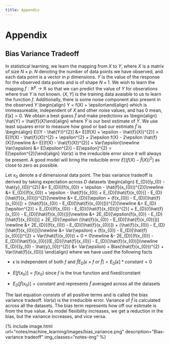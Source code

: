 ```yaml
---
title: Appendix
---
```


# Appendix
## Bias Variance Tradeoff

In statistical learning, we learn the mapping from $X$ to $Y$, where $X$ is a matrix of size $N \times p$. $N$ denoting the number of data points we have observed, and each data point is a vector in $p$ dimensions. $Y$ is the value of the response for the observed data points and is of shape $N \times 1$. We wish to learn the mapping $f:\mathbb{R}^{p} \rightarrow \mathbb{R}$ so that we can predict the value of $Y$ for obserations where true $Y$ is not known. $(X, Y)$ is the training data avaiable to us to learn the function $f$. Additionally, there is some noise component also present in the observed $Y$
\begin{align}
    Y = f(X) + \epsilon\end{align}
which is immeasureable, independent of $X$ and other noise values, and has $0$ mean, $E[\epsilon] = 0$. We obtain a best guess $\hat{f}$ and make predictions as
\begin{align}
    \hat{Y} = \hat{f}(X)\end{align}
where $\hat{Y}$ is our best estimate of $Y$. We use least squares error to measure how good or bad our estimate $\hat{f}$ is
\begin{align}
    E[(Y - \hat{Y})^{2}] &= E[(f(X) + \epsilon - \hat{f}(X))^{2}] = E[(f(X) - \hat{f}(X))^{2} + \epsilon^{2} + 2\epsilon f(X) - 2\epsilon \hat{f}(X)]\newline
    &= E[(f(X) - \hat{f}(X))^{2}] + Var(\epsilon)\newline
    Var(\epsilon) &= E[\epsilon^{2}] - E[\epsilon]^{2} = E[\epsilon^{2}]\end{align}
$Var(\epsilon)$ is the irreducible error since it will always be present. A good model will bring the reducible error $E[(f(X) - \hat{f}(X))^{2}]$ as close to zero as possible.


Let $x_{0}$ denote a $d$ dimensional data point. The bias variance tradeoff is derived by taking expectation across $D$ datasets
\begin{align}
    E_{D}[(y_{0} - \hat{y}\_{0})^{2}] &= E_{D}[(f(x_{0}) + \epsilon - \hat{f}(x_{0}))^{2}]\newline
     &= E_{D}[(f(x_{0}) + \epsilon - \hat{f}(x_{0}) + E_{D}[\hat{f}(x_{0})] - E_{D}[\hat{f}(x_{0})])^{2}]\newline
    &= E_{D}[(\epsilon + (f(x_{0}) - E_{D}[\hat{f}(x_{0})]) + (\hat{f}(x_{0}) - E_{D}[\hat{f}(x_{0})]))^{2}]\newline
    &= E_{D}[\epsilon^{2}] + E_{D}[(f(x_{0}) - E_{D}[\hat{f}(x_{0})])^{2}] + E_{D}[(\hat{f}(x_{0}) - E_{D}[\hat{f}(x_{0})])]\newline
    &+ 2E_{D}[\epsilon(f(x_{0}) - E_{D}[\hat{f}(x_{0})])] + 2E_{D}[\epsilon (\hat{f}(x_{0}) - E_{D}[\hat{f}(x_{0})])] \newline &+ 2E_{D}[(f(x_{0}) - E_{D}[\hat{f}(x_{0})]) + (\hat{f}(x_{0}) - E_{D}[\hat{f}(x_{0})])]\newline
    &= Var(\epsilon) + (f(x_{0}) - E_{D}[\hat{f}(x_{0})])^{2} + Var(\hat{f}(x_{0})) + 0 + 0\newline
    &- 2E_{D}[(f(x_{0}) - E_{D}[\hat{f}(x_{0})](E_{D}[\hat{f}(x_{0}] - E_{D}[\hat{f}(x_{0})])\newline
    E_{D}[(y_{0} - \hat{y}\_{0})^{2}] &= Var(\epsilon) + Bias(\hat{f}(x_{0}))^{2} + Var(\hat{f}(x_{0}))
\end{align}
where we have used the following facts

-   $\epsilon$ is independent of both $f$ and $\hat{f}$$E_{D}[\epsilon \times f \;or\; \hat{f}] = E_{D}[\epsilon] * constant = 0$

-   $E[f(x_{0})] = f(x_{0})$ since $f$ is the true function and fixed/constant

-   $E_{D}[\hat{f}(x_{0})] = constant$ and represents $\hat{f}$ averaged across all the datasets

The last equation consists of all positive terms and is called the bias variance tradeoff. $Var(\epsilon)$ is the irreducible error. Variance of $\hat{f}$ is calculated across all the datasets. The bias term represents how off our estimate is from the true value. As model flexibility increases, we get a reduction in the bias, but the variance increases, and vice versa.

{% include image.html url="notes/machine_learning/images/bias_variance.png" description="Bias-variance tradeoff" img_classes="notes-img" %}
